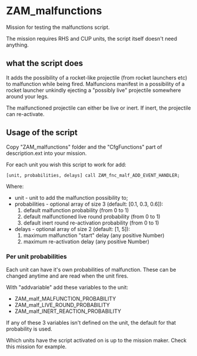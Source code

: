 # ZAM_malfunctions

Mission for testing the malfunctions script.

The mission requires RHS and CUP units, the script itself doesn't need anything.

## what the script does

It adds the possibility of a rocket-like projectile (from rocket launchers etc) to malfunction while being fired.
Malfuncions manifest in a possibility of a rocket launcher unkindly ejecting a "possibly live" projectile somewhere around your legs. 

The malfunctioned projectile can either be live or inert. If inert, the projectile can re-activate.



## Usage of the script

Copy "ZAM_malfunctions" folder and the "CfgFunctions" part of description.ext into your mission.

For each unit you wish this script to work for add:

    [unit, probabilities, delays] call ZAM_fnc_malf_ADD_EVENT_HANDLER;

Where:
* unit -  unit to add the malfunction possibility to;
* probabilities - optional  array of size 3 (default: [0.1, 0.3, 0.6]):
  1. default malfunction probability (from 0 to 1)  
  1. default malfunctioned live round probability (from 0 to 1)
  1. default inert round re-activation probability (from 0 to 1)
* delays - optional  array of size 2 (default: [1, 5]):
  1. maximum malfunction "start" delay (any positive Number)
  1. maximum re-activation delay (any positive Number)

### Per unit probabilities

Each unit can have it's own probabilities of malfunction.
These can be changed anytime and are read when the unit fires.

With "addvariable" add these variables to the unit:
* ZAM_malf_MALFUNCTION_PROBABILITY
* ZAM_malf_LIVE_ROUND_PROBABILITY
* ZAM_malf_INERT_REACTION_PROBABILITY

If any of these 3 variables isn't defined on the unit, the default for that probability is used.


Which units have the script activated on is up to the mission maker.
Check this mission for example.

